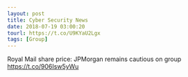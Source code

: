 ```yaml
---
layout: post
title: Cyber Security News
date: 2018-07-19 03:00:20
tourl: https://t.co/U9KYaU2Lgx
tags: [Group]
---
```

Royal Mail share price: JPMorgan remains cautious on group https://t.co/906Isw5yWu